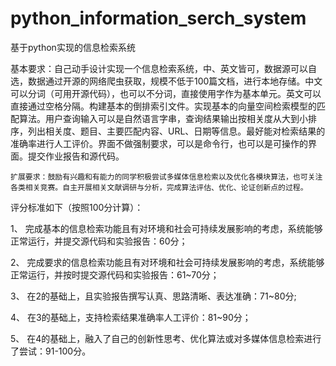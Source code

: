 # python_information_serch_system
基于python实现的信息检索系统

基本要求：自己动手设计实现一个信息检索系统，中、英文皆可，数据源可以自选，数据通过开源的网络爬虫获取，规模不低于100篇文档，进行本地存储。中文可以分词（可用开源代码），也可以不分词，直接使用字作为基本单元。英文可以直接通过空格分隔。构建基本的倒排索引文件。实现基本的向量空间检索模型的匹配算法。用户查询输入可以是自然语言字串，查询结果输出按相关度从大到小排序，列出相关度、题目、主要匹配内容、URL、日期等信息。最好能对检索结果的准确率进行人工评价。界面不做强制要求，可以是命令行，也可以是可操作的界面。提交作业报告和源代码。



	扩展要求：鼓励有兴趣和有能力的同学积极尝试多媒体信息检索以及优化各模块算法，也可关注各类相关竞赛。自主开展相关文献调研与分析，完成算法评估、优化、论证创新点的过程。



	 



评分标准如下（按照100分计算）：



1、  完成基本的信息检索功能且有对环境和社会可持续发展影响的考虑，系统能够正常运行，并提交源代码和实验报告：60分；



2、  完成要求的信息检索功能且有对环境和社会可持续发展影响的考虑，系统能够正常运行，并按时提交源代码和实验报告：61~70分；



3、  在2的基础上，且实验报告撰写认真、思路清晰、表达准确：71~80分;



4、  在3的基础上，支持检索结果准确率人工评价：81~90分；



5、  在4的基础上，融入了自己的创新性思考、优化算法或对多媒体信息检索进行了尝试：91-100分。
